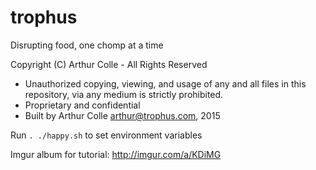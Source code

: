 trophus
=

Disrupting food, one chomp at a time


Copyright (C) Arthur Colle - All Rights Reserved
 * Unauthorized copying, viewing, and usage of any and all files in this repository, via any medium is strictly prohibited.
 * Proprietary and confidential
 * Built by Arthur Colle <arthur@trophus.com>, 2015


Run `. ./happy.sh` to set environment variables

Imgur album for tutorial: 
http://imgur.com/a/KDiMG
